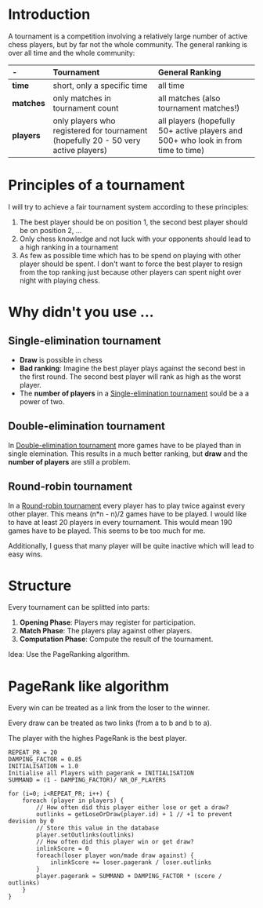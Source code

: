 # Introduction #

A tournament is a competition involving a relatively large number of active chess players, but by far not the whole community. The general ranking is over all time and the whole community:

| -         | **Tournament**                | **General Ranking** |
|:----------|:------------------------------|:--------------------|
| **time**    | short, only a specific time | all time        |
| **matches** | only matches in tournament count | all matches (also tournament matches!) |
| **players** | only players who registered for tournament (hopefully 20 - 50 very active players) | all players (hopefully 50+ active players and 500+ who look in from time to time) |

# Principles of a tournament #
I will try to achieve a fair tournament system according to these principles:
  1. The best player should be on position 1, the second best player should be on position 2, ...
  1. Only chess knowledge and not luck with your opponents should lead to a high ranking in a tournament
  1. As few as possible time which has to be spend on playing with other player should be spent. I don't want to force the best player to resign from the top ranking just because other players can spent night over night with playing chess.

# Why didn't you use ... #
## Single-elimination tournament ##
  * **Draw** is possible in chess
  * **Bad ranking**: Imagine the best player plays against the second best in the first round. The second best player will rank as high as the worst player.
  * The **number of players** in a [Single-elimination tournament](http://en.wikipedia.org/wiki/Single-elimination_tournament) sould be a a power of two.

## Double-elimination tournament ##
In [Double-elimination tournament](http://en.wikipedia.org/wiki/Double-elimination_tournament) more games have to be played than in single elemination. This results in a much better ranking, but **draw** and the **number of players** are still a problem.

## Round-robin tournament ##
In a [Round-robin tournament](http://en.wikipedia.org/wiki/Round-robin_tournament) every player has to play twice against every other player. This means (n\*n - n)/2 games have to be played. I would like to have at least 20 players in every tournament. This would mean 190 games have to be played. This seems to be too much for me.

Additionally, I guess that many player will be quite inactive which will  lead to easy wins.

# Structure #
Every tournament can be splitted into parts:
  1. **Opening Phase**: Players may register for participation.
  1. **Match Phase**: The players play against other players.
  1. **Computation Phase**: Compute the result of the tournament.

Idea: Use the PageRanking algorithm.

# PageRank like algorithm #
Every win can be treated as a link from the loser to the winner.

Every draw can be treated as two links (from a to b and b to a).

The player with the highes PageRank is the best player.

```
REPEAT_PR = 20
DAMPING_FACTOR = 0.85
INITIALISATION = 1.0
Initialise all Players with pagerank = INITIALISATION
SUMMAND = (1 - DAMPING_FACTOR)/ NR_OF_PLAYERS

for (i=0; i<REPEAT_PR; i++) {
    foreach (player in players) {
        // How often did this player either lose or get a draw?
        outlinks = getLoseOrDraw(player.id) + 1 // +1 to prevent devision by 0
        // Store this value in the database
        player.setOutlinks(outlinks)
        // How often did this player win or get draw?
        inlinkScore = 0
        foreach(loser player won/made draw against) {
            inlinkScore += loser.pagerank / loser.outlinks
        }
        player.pagerank = SUMMAND + DAMPING_FACTOR * (score / outlinks)
    }
}
```